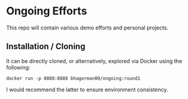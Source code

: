 # Ongoing Efforts

This repo will contain various demo efforts and personal projects.

## Installation / Cloning

It can be directly cloned, or alternatively, explored via Docker using the following:

`docker run -p 8888:8888 bhagerman00/ongoing:round1`

I would recommend the latter to ensure environment consistency. 

